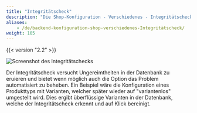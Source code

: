```yaml
---
title: "Integritätscheck"
description: "Die Shop-Konfiguration - Verschiedenes - Integritätscheck."
aliases:
    - /de/backend-konfiguration-shop-verschiedenes-Integritätscheck/
weight: 105    
---
```



{{< version "2.2" >}}

![Screenshot des Integritätschecks](integritaetscheck.png)

Der Integritätscheck versucht Ungereimtheiten in der Datenbank zu eruieren und bietet wenn möglich auch die Option das Problem automatisiert zu beheben. Ein Beispiel wäre die Konfiguration eines Produkttyps mit Varianten, welcher später wieder auf "variantenlos" umgestellt wird. Dies ergibt überflüssige Varianten in der Datenbank, welche der Integritätscheck erkennt und auf Klick bereinigt.
